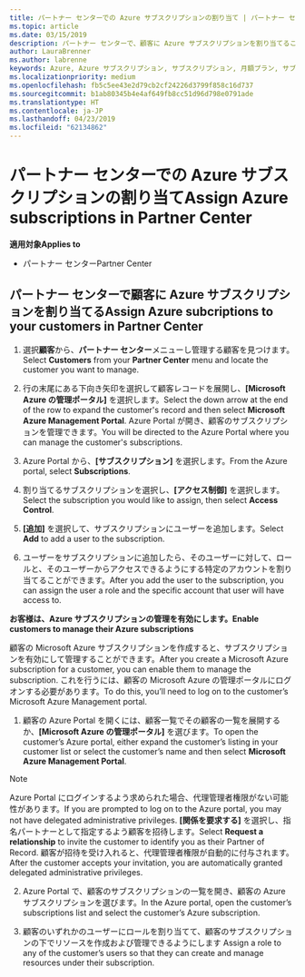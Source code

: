 ```yaml
---
title: パートナー センターでの Azure サブスクリプションの割り当て | パートナー センター
ms.topic: article
ms.date: 03/15/2019
description: パートナー センターで、顧客に Azure サブスクリプションを割り当てることができるようになりました。顧客自身によるサブスクリプションの管理を有効にすることもできます
author: LauraBrenner
ms.author: labrenne
keywords: Azure, Azure サブスクリプション, サブスクリプション, 月額プラン, サブスクリプションの割り当て, Azure サブスクリプションの管理
ms.localizationpriority: medium
ms.openlocfilehash: fb5c5ee43e2d79cb2cf24226d3799f858c16d737
ms.sourcegitcommit: b1ab80345b4e4af649fb8cc51d96d798e0791ade
ms.translationtype: HT
ms.contentlocale: ja-JP
ms.lasthandoff: 04/23/2019
ms.locfileid: "62134862"
---
```

# <a name="assign-azure-subscriptions-in-partner-center"></a><span data-ttu-id="20b59-104">パートナー センターでの Azure サブスクリプションの割り当て</span><span class="sxs-lookup"><span data-stu-id="20b59-104">Assign Azure subscriptions in Partner Center</span></span>

<span data-ttu-id="20b59-105">**適用対象**</span><span class="sxs-lookup"><span data-stu-id="20b59-105">**Applies to**</span></span>

-  <span data-ttu-id="20b59-106">パートナー センター</span><span class="sxs-lookup"><span data-stu-id="20b59-106">Partner Center</span></span>
 
## <a name="assign-azure-subcriptions-to-your-customers-in-partner-center"></a><span data-ttu-id="20b59-107">パートナー センターで顧客に Azure サブスクリプションを割り当てる</span><span class="sxs-lookup"><span data-stu-id="20b59-107">Assign Azure subcriptions to your customers in Partner Center</span></span>

1. <span data-ttu-id="20b59-108">選択**顧客**から、**パートナー センター**メニューし管理する顧客を見つけます。</span><span class="sxs-lookup"><span data-stu-id="20b59-108">Select **Customers** from your **Partner Center** menu and locate the customer you want to manage.</span></span>

2.  <span data-ttu-id="20b59-109">行の末尾にある下向き矢印を選択して顧客レコードを展開し、**[Microsoft Azure の管理ポータル]** を選択します。</span><span class="sxs-lookup"><span data-stu-id="20b59-109">Select the down arrow at the end of the row to expand the customer's record and then select **Microsoft Azure Management Portal**.</span></span> <span data-ttu-id="20b59-110">Azure Portal が開き、顧客のサブスクリプションを管理できます。</span><span class="sxs-lookup"><span data-stu-id="20b59-110">You will be directed to the Azure Portal where you can manage the customer's subscriptions.</span></span> 

4. <span data-ttu-id="20b59-111">Azure Portal から、**[サブスクリプション]** を選択します。</span><span class="sxs-lookup"><span data-stu-id="20b59-111">From the Azure portal, select **Subscriptions**.</span></span>

5. <span data-ttu-id="20b59-112">割り当てるサブスクリプションを選択し、**[アクセス制御]** を選択します。</span><span class="sxs-lookup"><span data-stu-id="20b59-112">Select the subscription you would like to assign, then select **Access Control**.</span></span>

6. <span data-ttu-id="20b59-113">**[追加]** を選択して、サブスクリプションにユーザーを追加します。</span><span class="sxs-lookup"><span data-stu-id="20b59-113">Select **Add** to add a user to the subscription.</span></span> 

7. <span data-ttu-id="20b59-114">ユーザーをサブスクリプションに追加したら、そのユーザーに対して、ロールと、そのユーザーからアクセスできるようにする特定のアカウントを割り当てることができます。</span><span class="sxs-lookup"><span data-stu-id="20b59-114">After you add the user to the subscription, you can assign the user a role and the specific account that user will have access to.</span></span> 

<span data-ttu-id="20b59-115">**お客様は、Azure サブスクリプションの管理を有効にします。**</span><span class="sxs-lookup"><span data-stu-id="20b59-115">**Enable customers to manage their Azure subscriptions**</span></span>

<span data-ttu-id="20b59-116">顧客の Microsoft Azure サブスクリプションを作成すると、サブスクリプションを有効にして管理することができます。</span><span class="sxs-lookup"><span data-stu-id="20b59-116">After you create a Microsoft Azure subscription for a customer, you can enable them to manage the subscription.</span></span> <span data-ttu-id="20b59-117">これを行うには、顧客の Microsoft Azure の管理ポータルにログオンする必要があります。</span><span class="sxs-lookup"><span data-stu-id="20b59-117">To do this, you’ll need to log on to the customer’s Microsoft Azure Management portal.</span></span> 

1.  <span data-ttu-id="20b59-118">顧客の Azure Portal を開くには、顧客一覧でその顧客の一覧を展開するか、**[Microsoft Azure の管理ポータル]** を選びます。</span><span class="sxs-lookup"><span data-stu-id="20b59-118">To open the customer’s Azure portal, either expand the customer’s listing in your customer list or select the customer’s name and then select **Microsoft Azure Management Portal**.</span></span>
    
> [!NOTE]  
> <span data-ttu-id="20b59-119">Azure Portal にログインするよう求められた場合、代理管理者権限がない可能性があります。</span><span class="sxs-lookup"><span data-stu-id="20b59-119">If you are prompted to log on to the Azure portal, you may not have delegated administrative privileges.</span></span> <span data-ttu-id="20b59-120">**[関係を要求する]** を選択し、指名パートナーとして指定するよう顧客を招待します。</span><span class="sxs-lookup"><span data-stu-id="20b59-120">Select **Request a relationship** to invite the customer to identify you as their Partner of Record.</span></span> <span data-ttu-id="20b59-121">顧客が招待を受け入れると、代理管理者権限が自動的に付与されます。</span><span class="sxs-lookup"><span data-stu-id="20b59-121">After the customer accepts your invitation, you are automatically granted delegated administrative privileges.</span></span> 

2.  <span data-ttu-id="20b59-122">Azure Portal で、顧客のサブスクリプションの一覧を開き、顧客の Azure サブスクリプションを選びます。</span><span class="sxs-lookup"><span data-stu-id="20b59-122">In the Azure portal, open the customer’s subscriptions list and select the customer’s Azure subscription.</span></span>

3.  <span data-ttu-id="20b59-123">顧客のいずれかのユーザーにロールを割り当てて、顧客のサブスクリプションの下でリソースを作成および管理できるようにします </span><span class="sxs-lookup"><span data-stu-id="20b59-123">Assign a role to any of the customer’s users so that they can create and manage resources under their subscription.</span></span>



